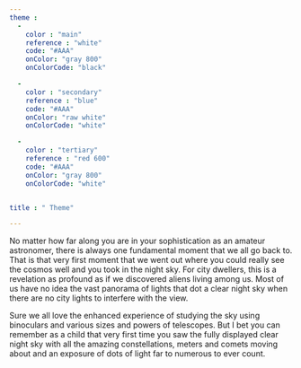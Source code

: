 ```yaml
---
theme :
  -
    color : "main"
    reference : "white"
    code: "#AAA"
    onColor: "gray 800"
    onColorCode: "black"

  -
    color : "secondary"
    reference : "blue"
    code: "#AAA"
    onColor: "raw white"
    onColorCode: "white"

  -
    color : "tertiary"
    reference : "red 600"
    code: "#AAA"
    onColor: "gray 800"
    onColorCode: "white"


title : " Theme"

---
```



No matter how far along you are in your sophistication as an amateur astronomer, there is always one fundamental moment that we all go back to. That is that very first moment that we went out where you could really see the cosmos well and you took in the night sky. For city dwellers, this is a revelation as profound as if we discovered aliens living among us. Most of us have no idea the vast panorama of lights that dot a clear night sky when there are no city lights to interfere with the view.

Sure we all love the enhanced experience of studying the sky using binoculars and various sizes and powers of telescopes. But I bet you can remember as a child that very first time you saw the fully displayed clear night sky with all the amazing constellations, meters and comets moving about and an exposure of dots of light far to numerous to ever count.
